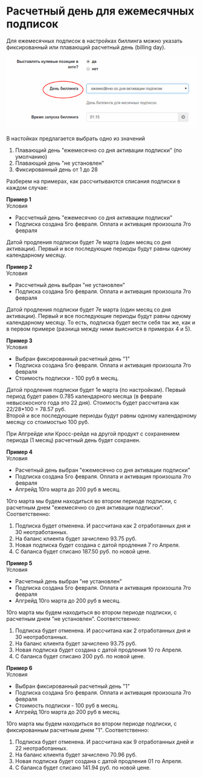 # Расчетный день для ежемесячных подписок

Для ежемесячных подписок в настройках биллинга можно указать фиксированный или плавающий расчетный день \(billing day\).

![](billing_day_1.png)

В настойках предлагается выбрать одно из значений

1. Плавающий день "ежемесячно со дня активации подписки" \(по умолчанию\)
2. Плавающий день "не установлен"
3. Фиксированный день от 1 до 28

Разберем на примерах, как рассчитываются списания подписки в каждом случае:

**Пример 1**  
Условия

* Рассчетный день "ежемесячно со дня активации подписки"
* Подписка создана 5го февраля. Оплата и активация произошла 7го февраля

Датой продления подписки будет 7е марта \(один месяц со дня активации\). Первый и все последующие периоды будут равны одному календарному месяцу.

**Пример 2**  
Условия

* Рассчетный день выбран "не установлен"
* Подписка создана 5го февраля. Оплата и активация произошла 7го февраля

Датой продления подписки будет 7е марта \(один месяц со дня активации\). Первый и все последующие периоды будут равны одному календарному месяцу. То есть, подписка будет вести себя так же, как и в первом примере \(разница между ними выяснится в примерах 4 и 5\).

**Пример 3**  
Условия

* Выбран фиксированный расчетный день "1"
* Подписка создана 5го февраля. Оплата и активация произошла 7го февраля
* Стоимость подписки - 100 руб в месяц.

Датой продления подписки будет 1е марта \(по настройкам\). Первый период будет равен 0.785 календарного месяца \(в феврале невысокосного года это 22 дня\). Стоимость будет рассчитана как 22/28\*100 = 78.57 руб.   
Второй и все последующие периоды будут равны одному календарному месяцу со стоимостью 100 руб.

При Апгрейде или Кросс-рейде на другой продукт с сохранением периода \(1 месяц\) расчетный день будет сохранен.

**Пример 4**  
Условия

* Расчетный день выбран "ежемесячно со дня активации подписки"
* Подписка создана 5го февраля. Оплата и активация произошла 7го февраля
* Апгрейд 10го марта до 200 руб в месяц.

10го марта мы будем находиться во втором периоде подписки, с расчетным днем "ежемесячно со дня активации подписки". Соответственно:  
1. Подписка будет отменена. И рассчитана как 2 отработанных дня и 30 неотработанных.  
2. На баланс клиента будет зачислено 93.75 руб.  
3. Новая подписка будет создана с датой продления 7 го Апреля.  
4. С баланса будет списано 187.50 руб. по новой цене.

**Пример 5**  
Условия

* Расчетный день выбран "не установлен"
* Подписка создана 5го февраля. Оплата и активация произошла 7го февраля
* Апгрейд 10го марта до 200 руб в месяц.

10го марта мы будем находиться во втором периоде подписки, с расчетным днем "не установлен". Соответственно:  
1. Подписка будет отменена. И рассчитана как 2 отработанных дня и 30 неотработанных.  
2. На баланс клиента будет зачислено 93.75 руб.  
3. Новая подписка будет создана с датой продления 10 го Апреля.  
4. С баланса будет списано 200 руб. по новой цене.

**Пример 6**  
Условия

* Выбран фиксированный расчетный день "1"
* Подписка создана 5го февраля. Оплата и активация произошла 7го февраля
* Стоимость подписки - 100 руб в месяц.
* Апгрейд 10го марта до 200 руб в месяц.

10го марта мы будем находиться во втором периоде подписки, с фиксированным расчетным днем "1". Соответственно:   
1. Подписка будет отменена. И рассчитана как 9 отработанных дней и 22 неотработанных.  
2. На баланс клиента будет зачислено 70.96 руб.  
3. Новая подписка будет создана с датой продления 01 го Апреля.  
4. С баланса будет списано 141.94 руб. по новой цене.

